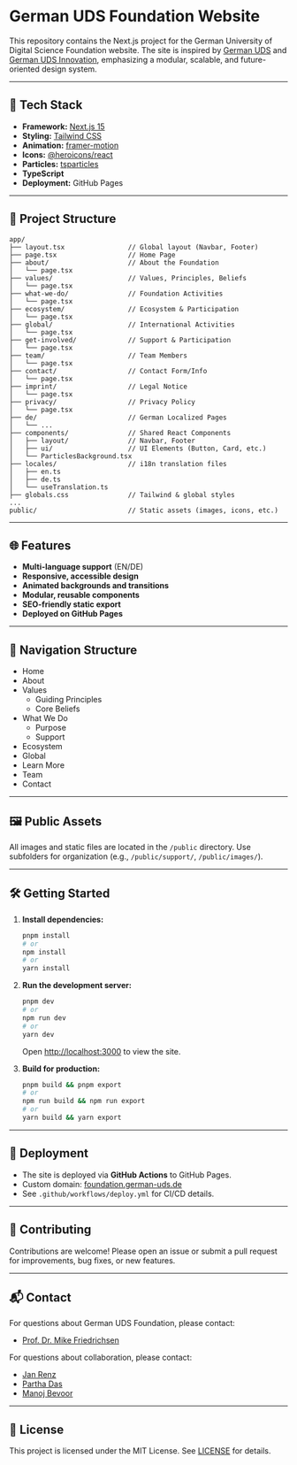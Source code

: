 # German UDS Foundation Website

This repository contains the Next.js project for the German University of Digital Science Foundation website. The site is inspired by [German UDS](https://german-uds.de) and [German UDS Innovation](innovation.german-uds.de), emphasizing a modular, scalable, and future-oriented design system.

---

## 🚀 Tech Stack

- **Framework:** [Next.js 15](https://nextjs.org/)
- **Styling:** [Tailwind CSS](https://tailwindcss.com/)
- **Animation:** [framer-motion](https://www.framer.com/motion/)
- **Icons:** [@heroicons/react](https://github.com/tailwindlabs/heroicons)
- **Particles:** [tsparticles](https://github.com/matteobruni/tsparticles)
- **TypeScript**
- **Deployment:** GitHub Pages

---

## 📁 Project Structure

```
app/
├── layout.tsx                // Global layout (Navbar, Footer)
├── page.tsx                  // Home Page
├── about/                    // About the Foundation
│   └── page.tsx
├── values/                   // Values, Principles, Beliefs
│   └── page.tsx
├── what-we-do/               // Foundation Activities
│   └── page.tsx
├── ecosystem/                // Ecosystem & Participation
│   └── page.tsx
├── global/                   // International Activities
│   └── page.tsx
├── get-involved/             // Support & Participation
│   └── page.tsx
├── team/                     // Team Members
│   └── page.tsx
├── contact/                  // Contact Form/Info
│   └── page.tsx
├── imprint/                  // Legal Notice
│   └── page.tsx
├── privacy/                  // Privacy Policy
│   └── page.tsx
├── de/                       // German Localized Pages
│   └── ...
├── components/               // Shared React Components
│   ├── layout/               // Navbar, Footer
│   ├── ui/                   // UI Elements (Button, Card, etc.)
│   └── ParticlesBackground.tsx
├── locales/                  // i18n translation files
│   ├── en.ts
│   ├── de.ts
│   └── useTranslation.ts
├── globals.css               // Tailwind & global styles
...
public/                       // Static assets (images, icons, etc.)
```

---

## 🌐 Features

- **Multi-language support** (EN/DE)
- **Responsive, accessible design**
- **Animated backgrounds and transitions**
- **Modular, reusable components**
- **SEO-friendly static export**
- **Deployed on GitHub Pages**

---

## 🔗 Navigation Structure

- Home
- About
- Values
  - Guiding Principles
  - Core Beliefs
- What We Do
  - Purpose
  - Support
- Ecosystem
- Global
- Learn More
- Team
- Contact

---

## 🖼 Public Assets

All images and static files are located in the `/public` directory. Use subfolders for organization (e.g., `/public/support/`, `/public/images/`).

---

## 🛠️ Getting Started

1. **Install dependencies:**

   ```bash
   pnpm install
   # or
   npm install
   # or
   yarn install
   ```

2. **Run the development server:**

   ```bash
   pnpm dev
   # or
   npm run dev
   # or
   yarn dev
   ```

   Open [http://localhost:3000](http://localhost:3000) to view the site.

3. **Build for production:**

   ```bash
   pnpm build && pnpm export
   # or
   npm run build && npm run export
   # or
   yarn build && yarn export
   ```

---

## 🚢 Deployment

- The site is deployed via **GitHub Actions** to GitHub Pages.
- Custom domain: [foundation.german-uds.de](https://foundation.german-uds.de)
- See `.github/workflows/deploy.yml` for CI/CD details.

---

## 🤝 Contributing

Contributions are welcome! Please open an issue or submit a pull request for improvements, bug fixes, or new features.

---

## 📬 Contact

For questions about German UDS Foundation, please contact:   

- [Prof. Dr. Mike Friedrichsen](mailto:mike.friedrichsen@german-uds.de)

For questions about collaboration, please contact:  

- [Jan Renz](mailto:jan.renz@german-uds.de)
- [Partha Das](mailto:partha.das@german-uds.de)
- [Manoj Bevoor](mailto:manoj.bevoor@german-uds.de)

---

## 📝 License

This project is licensed under the MIT License. See [LICENSE](./LICENSE) for details.
